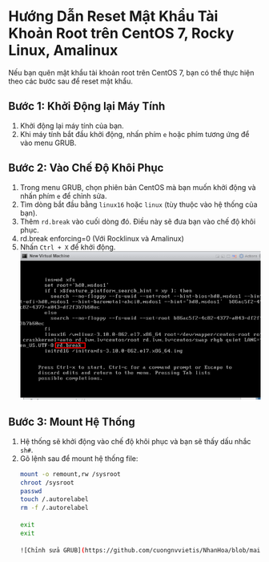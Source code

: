 # Hướng Dẫn Reset Mật Khẩu Tài Khoản Root trên CentOS 7, Rocky Linux, Amalinux

Nếu bạn quên mật khẩu tài khoản root trên CentOS 7, bạn có thể thực hiện theo các bước sau để reset mật khẩu.

## Bước 1: Khởi Động lại Máy Tính

1. Khởi động lại máy tính của bạn.
2. Khi máy tính bắt đầu khởi động, nhấn phím `e` hoặc phím tương ứng để vào menu GRUB.

## Bước 2: Vào Chế Độ Khôi Phục

1. Trong menu GRUB, chọn phiên bản CentOS mà bạn muốn khởi động và nhấn phím `e` để chỉnh sửa.
2. Tìm dòng bắt đầu bằng `linux16` hoặc `linux` (tùy thuộc vào hệ thống của bạn).
3. Thêm `rd.break` vào cuối dòng đó. Điều này sẽ đưa bạn vào chế độ khôi phục.
4. rd.break enforcing=0 (Với Rocklinux và Amalinux)
5. Nhấn `Ctrl + X` để khởi động.
   ![Chỉnh sửa GRUB](https://github.com/cuongnvvietis/NhanHoa/blob/main/Docs/Esxi/Picture/Reset%20Password/Screenshot_98.png)

## Bước 3: Mount Hệ Thống

1. Hệ thống sẽ khởi động vào chế độ khôi phục và bạn sẽ thấy dấu nhắc `sh#`.
2. Gõ lệnh sau để mount hệ thống file:
   ```bash
   mount -o remount,rw /sysroot
   chroot /sysroot
   passwd
   touch /.autorelabel
   rm -f /.autorelabel

   exit
   exit

   ![Chỉnh sửa GRUB](https://github.com/cuongnvvietis/NhanHoa/blob/main/Docs/Esxi/Picture/Reset%20Password/Screenshot_99.png)
